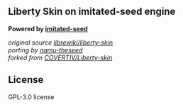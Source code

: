 ## Liberty Skin on imitated-seed engine
**Powered by [imitated-seed](https://github.com/gdl-blue/imitated-seed-2)**  

*original source [librewiki/liberty-skin](https://github.com/librewiki/liberty-skin)*  
*porting by [namu-theseed](https://github.com/namu-theseed/theseed-skin-liberty)*  
*forked from [COVERTIV/Liberty-skin](https://github.com/COVERTIV/Liberty-skin)*  

## License
GPL-3.0 license
